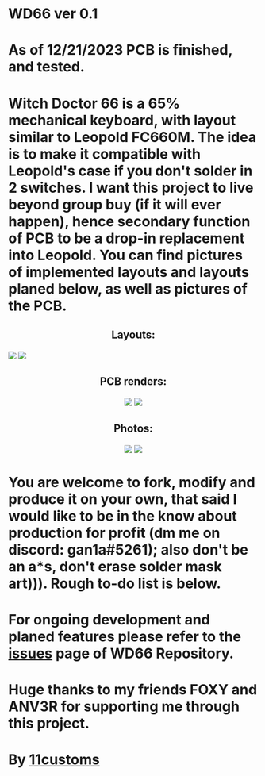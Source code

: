# WD66 ver 0.1


# As of 12/21/2023 PCB is finished, and tested.

# Witch Doctor 66 is a 65% mechanical keyboard, with layout similar to Leopold FC660M. The idea is to make it compatible with Leopold's case if you don't solder in 2 switches. I want this project to live beyond group buy (if it will ever happen), hence secondary function of PCB to be a drop-in replacement into Leopold. You can find pictures of implemented layouts and layouts planed below, as well as pictures of the PCB.
<h2>
<p align="center">
Layouts:
</p>
</h2>
<img src="https://i.imgur.com/I7TdzwW.png">
<img src="https://i.imgur.com/GY7Oimh.png">
<h2>
<p align="center">
PCB renders:
</p>
</h2>
<p align="center">
<img src="https://i.imgur.com/zI6nKso.png">
<img src="https://i.imgur.com/7HqgUfl.png">
</p>
<h2>
<p align="center">
Photos:
</p>
</h2>
<p align="center">
<img src="https://i.imgur.com/nJFyATA.jpg">
<img src="https://i.imgur.com/FjCnWen.jpg">
</p>

# You are welcome to fork, modify and produce it on your own, that said I would like to be in the know about production for profit (dm me on discord: gan1a#5261); also don't be an a*s, don't erase solder mask art))). Rough to-do list is below.

# For ongoing development and planed features please refer to the [issues](https://github.com/gan11a/WD66/issues) page of WD66 Repository.

# Huge thanks to my friends FOXY and ANV3R for supporting me through this project.

# By <a href="https://iq1a1s.wixsite.com/11customs">11customs</a>
